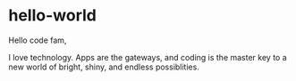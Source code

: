 # hello-world

Hello code fam,

I love technology. Apps are the gateways, and coding is the master key
to a new world of bright, shiny, and endless possiblities.
